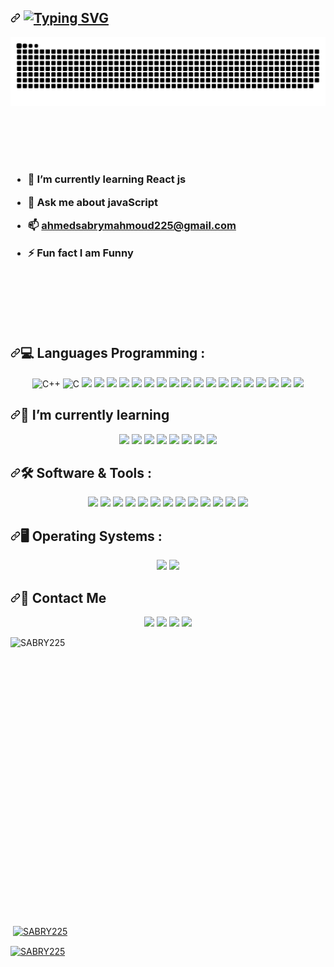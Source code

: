 <article class="markdown-body entry-content container-lg f5" itemprop="text">
        <h1 dir="auto" >
            <a id="" class="SABRY225" aria-hidden="true" tabindex="-1" href="#">
                <svg class="octicon octicon-link" viewBox="0 0 16 16" version="1.1" width="16" height="16"
                    aria-hidden="true">
                    <path
                        d="m7.775 3.275 1.25-1.25a3.5 3.5 0 1 1 4.95 4.95l-2.5 2.5a3.5 3.5 0 0 1-4.95 0 .751.751 0 0 1 .018-1.042.751.751 0 0 1 1.042-.018 1.998 1.998 0 0 0 2.83 0l2.5-2.5a2.002 2.002 0 0 0-2.83-2.83l-1.25 1.25a.751.751 0 0 1-1.042-.018.751.751 0 0 1-.018-1.042Zm-4.69 9.64a1.998 1.998 0 0 0 2.83 0l1.25-1.25a.751.751 0 0 1 1.042.018.751.751 0 0 1 .018 1.042l-1.25 1.25a3.5 3.5 0 1 1-4.95-4.95l2.5-2.5a3.5 3.5 0 0 1 4.95 0 .751.751 0 0 1-.018 1.042.751.751 0 0 1-1.042.018 1.998 1.998 0 0 0-2.83 0l-2.5 2.5a1.998 1.998 0 0 0 0 2.83Z">
                    </path>
                </svg></a>
            <a target="_blank" rel="noopener noreferrer nofollow"
                href="https://readme-typing-svg.herokuapp.com?font=Roboto+Slab&amp;weight=600&amp;size=24&amp;pause=1000&amp;random=false&amp;width=550&amp;lines=Hi+%F0%9F%91%8B%2C+I'm+Ahmed+Sabry++;I+'m+Software+Engineer+%F0%9F%98%8A.;+I'm+Frontend+Developer+%F0%9F%8E%A8.;+I'm+Backend+Developer+%F0%9F%92%BB."
                style="max-width: 100%;">
                <img src="https://readme-typing-svg.herokuapp.com?font=Roboto+Slab&amp;weight=600&amp;size=24&amp;pause=1000&amp;random=false&amp;width=550&amp;lines=Hi+%F0%9F%91%8B%2C+I'm+Ahmed+Sabry++;I+'m+Software+Engineer+%F0%9F%98%8A.;+I'm+Frontend+Developer+%F0%9F%8E%A8.;+I'm+Backend+Developer+%F0%9F%92%BB."
                    alt="Typing SVG"
                    data-canonical-src="https://readme-typing-svg.herokuapp.com?font=Roboto+Slab&amp;weight=600&amp;size=24&amp;pause=1000&amp;random=false&amp;width=550&amp;lines=Hi+%F0%9F%91%8B%2C+I'm+Ahmed+Sabry++;I+'m+Software+Engineer+%F0%9F%98%8A.;+I'm+Frontend+Developer+%F0%9F%8E%A8.;+I'm+Backend+Developer+%F0%9F%92%BB."
                    style="max-width: 100%;">
            </a>
        </h1>
        <p align="center" dir="auto">
            <themed-picture data-catalyst-inline="true" data-catalyst=""><picture>
                <source
                  media="(prefers-color-scheme: dark)"
                  srcset="https://raw.githubusercontent.com/platane/snk/output/github-contribution-grid-snake-dark.svg"
                />
                <source
                  media="(prefers-color-scheme: light)"
                  srcset="https://raw.githubusercontent.com/platane/snk/output/github-contribution-grid-snake.svg"
                />
                <img
                  alt="github contribution grid snake animation"
                  src="https://raw.githubusercontent.com/platane/snk/output/github-contribution-grid-snake.svg"
                />
              </picture></themed-picture>
        </p>
        <br>
        <br>
        <br>
        <br>
        <p dir="auto">
            <animated-image style="width: 380;text-align: center;">
                <a target="_blank" rel="noopener noreferrer nofollow"
                    href="https://camo.githubusercontent.com/2309797487e5e969659a3b545c96151807b04120a9cc2985f632ec94ba00c9f3/68747470733a2f2f6d656469612e67697068792e636f6d2f6d656469612f53576f536b4e36447854737a71494b4571762f67697068792e676966"
                    data-target="animated-image.originalLink">
                </a>
                <span class="AnimatedImagePlayer" data-target="animated-image.player" hidden="">
                    <a data-target="animated-image.replacedLink" class="AnimatedImagePlayer-images"
                        href="https://camo.githubusercontent.com/2309797487e5e969659a3b545c96151807b04120a9cc2985f632ec94ba00c9f3/68747470733a2f2f6d656469612e67697068792e636f6d2f6d656469612f53576f536b4e36447854737a71494b4571762f67697068792e676966"
                        target="_blank">
                        <span data-target="animated-image.imageContainer">
                            <canvas class="AnimatedImagePlayer-stillImage" aria-hidden="true" width="380"
                                height="280"></canvas></span></a>
                    <button data-target="animated-image.imageButton" class="AnimatedImagePlayer-images" tabindex="-1"
                        aria-label="Play Coder GIF" hidden=""></button>
                    <span class="AnimatedImagePlayer-controls" data-target="animated-image.controls" hidden="">
                        <button data-target="animated-image.playButton" class="AnimatedImagePlayer-button"
                            aria-label="Play Coder GIF">
                            <svg aria-hidden="true" focusable="false" class="octicon icon-play" width="16" height="16"
                                viewBox="0 0 16 16" fill="none" xmlns="http://www.w3.org/2000/svg">
                                <path
                                    d="M4 13.5427V2.45734C4 1.82607 4.69692 1.4435 5.2295 1.78241L13.9394 7.32507C14.4334 7.63943 14.4334 8.36057 13.9394 8.67493L5.2295 14.2176C4.69692 14.5565 4 14.1739 4 13.5427Z">
                                </path>
                            </svg><svg aria-hidden="true" focusable="false" class="octicon icon-pause" width="16"
                                height="16" viewBox="0 0 16 16" xmlns="http://www.w3.org/2000/svg">
                                <rect x="4" y="2" width="3" height="12" rx="1"></rect>
                                <rect x="9" y="2" width="3" height="12" rx="1"></rect>
                            </svg>
                        </button>
                        <a data-target="animated-image.openButton" aria-label="Open Coder GIF in new window"
                            class="AnimatedImagePlayer-button"
                            href="https://camo.githubusercontent.com/2309797487e5e969659a3b545c96151807b04120a9cc2985f632ec94ba00c9f3/68747470733a2f2f6d656469612e67697068792e636f6d2f6d656469612f53576f536b4e36447854737a71494b4571762f67697068792e676966"
                            target="_blank">
                            <svg aria-hidden="true" class="octicon" xmlns="http://www.w3.org/2000/svg"
                                viewBox="0 0 16 16" width="16" height="16">
                                <path fill-rule="evenodd"
                                    d="M10.604 1h4.146a.25.25 0 01.25.25v4.146a.25.25 0 01-.427.177L13.03 4.03 9.28 7.78a.75.75 0 01-1.06-1.06l3.75-3.75-1.543-1.543A.25.25 0 0110.604 1zM3.75 2A1.75 1.75 0 002 3.75v8.5c0 .966.784 1.75 1.75 1.75h8.5A1.75 1.75 0 0014 12.25v-3.5a.75.75 0 00-1.5 0v3.5a.25.25 0 01-.25.25h-8.5a.25.25 0 01-.25-.25v-8.5a.25.25 0 01.25-.25h3.5a.75.75 0 000-1.5h-3.5z">
                                </path>
                            </svg></a>
                    </span>
                </span>
            </animated-image>
        </p>
        <h3 dir="auto">
            <ul dir="auto">
                <li>
                    <p dir="auto">🌱 I’m currently learning <strong>React js</strong></p>
                </li>
                <li>
                    <p dir="auto">💬 Ask me about <strong>javaScript</strong></p>
                </li>
                <li>
                    <p dir="auto">📫 <strong><a
                                href="ahmedsabrymahmoud225@gmail.com">ahmedsabrymahmoud225@gmail.com</a></strong></p>
                </li>
                <li>
                    <p dir="auto">⚡ Fun fact <strong>I am Funny</strong></p>
                </li>
            </ul>
        </h3>
        <br>
        <br>
        <br>
        <br>
        <br>
        <h2 dir="auto"><a id="user-content-languages-and-tools--" class="anchor" aria-hidden="true" tabindex="-1"
                href="#languages-and-tools--"><svg class="octicon octicon-link" viewBox="0 0 16 16" version="1.1"
                    width="16" height="16" aria-hidden="true">
                    <path
                        d="m7.775 3.275 1.25-1.25a3.5 3.5 0 1 1 4.95 4.95l-2.5 2.5a3.5 3.5 0 0 1-4.95 0 .751.751 0 0 1 .018-1.042.751.751 0 0 1 1.042-.018 1.998 1.998 0 0 0 2.83 0l2.5-2.5a2.002 2.002 0 0 0-2.83-2.83l-1.25 1.25a.751.751 0 0 1-1.042-.018.751.751 0 0 1-.018-1.042Zm-4.69 9.64a1.998 1.998 0 0 0 2.83 0l1.25-1.25a.751.751 0 0 1 1.042.018.751.751 0 0 1 .018 1.042l-1.25 1.25a3.5 3.5 0 1 1-4.95-4.95l2.5-2.5a3.5 3.5 0 0 1 4.95 0 .751.751 0 0 1-.018 1.042.751.751 0 0 1-1.042.018 1.998 1.998 0 0 0-2.83 0l-2.5 2.5a1.998 1.998 0 0 0 0 2.83Z">
                    </path>
                </svg></a>💻 Languages Programming :</h2>
        <p dir="auto" align="center">
            <a rel="noopener noreferrer nofollow">
                <img alt="C++"
                    src="https://img.shields.io/badge/C++%20-%2300599C.svg?style=plastic&amp;logo=c%2B%2B&amp;logoColor=white"
                    style="max-width: 100%;">
            </a>
            <a rel="nofollow">
                <img alt="C"
                    src="https://img.shields.io/badge/C%20-%232370ED.svg?style=plastic&amp;logo=c&amp;logoColor=white"
                    style="max-width: 100%;">
            </a>
            <a><img src="https://img.shields.io/badge/Python%20-%2314354C.svg?style=plastic&amp;logo=python&amp;logoColor=white"
                    style="max-width: 100%;"></a>
            <a><img src="https://img.shields.io/badge/-HTML%205-%23E44D27?style=plastic&amp;logo=html5&amp;logoColor=ffffff"
                    style="max-width: 100%;"></a>
            <a><img
                    src="https://img.shields.io/badge/CSS%203%20-%231572B6.svg?&style=plastic&logo=css3&logoColor=white" /></a>
            <a><img
                    src="https://img.shields.io/badge/JavaScript%20-%23323330.svg?&style=plastic&logo=javascript&logoColor=%23F7DF1E" /></a>
            <a><img
                    src="https://img.shields.io/badge/BootStrap%20-%23563D7C.svg?&style=plastic&logo=bootstrap&logoColor=white" /></a>
            <a><img
                    src="https://img.shields.io/badge/MongoDB-%234ea94b.svg?&style=plastic&logo=mongodb&logoColor=white" /></a>
            <a><img src="https://img.shields.io/badge/Express.js%20-%23404d59.svg?&style=plastic&logo=express&logoColor=white"
                    style="max-width: 100%;" /></a>
            <a><img src="https://img.shields.io/badge/React.JS-%2361DAFB.svg?style=plastic&amp;logo=React&amp;logoColor=black"
                    style="max-width: 100%;"></a>
            <a><img src="https://img.shields.io/badge/Node.Js-%230F9D58.svg?style=plastic&amp;logo=Node.Js&amp;logoColor=white"
                    style="max-width: 100%;"></a>
            <a><img
                    src="https://img.shields.io/badge/Redux%20-%23593d88.svg?&style=plastic&logo=redux&logoColor=white" /></a>
            <a><img
                    src="https://img.shields.io/badge/SQL%20Server-%2314354C.svg?&style=plastic&logo=microsoft%20sql%20server&logoColor=white"></a>
            <a><img
                    src="https://img.shields.io/badge/React%20Bootstrap-6d4aff.svg?&style=plastic&logo=bootstrap&logoColor=white" /></a>
            <a><img src="https://img.shields.io/badge/Axios-white.svg?&style=plastic&logo=axios" /></a>
            <a>
                <img
                    src="https://img.shields.io/badge/TypeScript%20-%23007ACC.svg?&style=plastic&logo=typescript&logoColor=white" />
            </a>
            <a>
                <img
                    src="https://img.shields.io/badge/Firebase-%23FFFC00.svg?&style=plastic&logo=firebase&logoColor=white" />
            </a>
            <a> 
                <img src="https://img.shields.io/badge/React%20Router-black.svg?&style=plastic&logo=reactrouter" />
            </a>
            <a>
                <img src="https://img.shields.io/badge/-Flutter-%230095D5?style=plastic&logo=flutter&logoColor=white" />
            </a>
            <a>
                <img src="https://img.shields.io/badge/-Dart-%230095D5?style=plastic&logo=dart&logoColor=white" />
            </a>
        </p>
        <h2 dir="auto"><a id="user-content-im-currently-learning" class="anchor" aria-hidden="true" tabindex="-1"
                href="#im-currently-learning"><svg class="octicon octicon-link" viewBox="0 0 16 16" version="1.1"
                    width="16" height="16" aria-hidden="true">
                    <path
                        d="m7.775 3.275 1.25-1.25a3.5 3.5 0 1 1 4.95 4.95l-2.5 2.5a3.5 3.5 0 0 1-4.95 0 .751.751 0 0 1 .018-1.042.751.751 0 0 1 1.042-.018 1.998 1.998 0 0 0 2.83 0l2.5-2.5a2.002 2.002 0 0 0-2.83-2.83l-1.25 1.25a.751.751 0 0 1-1.042-.018.751.751 0 0 1-.018-1.042Zm-4.69 9.64a1.998 1.998 0 0 0 2.83 0l1.25-1.25a.751.751 0 0 1 1.042.018.751.751 0 0 1 .018 1.042l-1.25 1.25a3.5 3.5 0 1 1-4.95-4.95l2.5-2.5a3.5 3.5 0 0 1 4.95 0 .751.751 0 0 1-.018 1.042.751.751 0 0 1-1.042.018 1.998 1.998 0 0 0-2.83 0l-2.5 2.5a1.998 1.998 0 0 0 0 2.83Z">
                    </path>
                </svg></a>📌 I’m currently learning </h2>
        <p dir="auto" align="center">
            <a>
                <img
                    src="https://img.shields.io/badge/-Docker-%230095D5?style=plastic&logo=docker&logoColor=white" />
            </a>
            <a>
                <img
                    src="https://img.shields.io/badge/-GraphQl-%23EC5990?style=plastic&logo=graphql&logoColor=white" />
            </a>
            <a>
                <img
                    src="https://img.shields.io/badge/-React%20Query-FF4154?style=plastic&logo=react%20query&logoColor=white" />
            </a>
            <a>
                <img
                    src="https://img.shields.io/badge/-Angular-FF4154?style=plastic&logo=angular&logoColor=white" />
            </a>
            <a>
                <img
                    src="https://img.shields.io/badge/React%20Hook%20Form-%23EC5990.svg?style=plastic&logo=reacthookform&logoColor=white" />
            </a>
            <a>
                <img
                    src="https://img.shields.io/badge/tailwindcss-%2338B2AC.svg?style=plastic&logo=tailwind-css&logoColor=white" />
            </a>
            <a>
                <img src="https://img.shields.io/badge/-jest-%23C21325?style=plastic&logo=jest&logoColor=white" /></a>
            <a>
                <img
                    src="https://img.shields.io/badge/-TestingLibrary-%23E33332?style=plastic&logo=testing-library&logoColor=white" />
            </a>
        </p>
        <h2 dir="auto"><a id="user-content-languages-and-tools--" class="anchor" aria-hidden="true" tabindex="-1"
                href="#languages-and-tools--"><svg class="octicon octicon-link" viewBox="0 0 16 16" version="1.1"
                    width="16" height="16" aria-hidden="true">
                    <path
                        d="m7.775 3.275 1.25-1.25a3.5 3.5 0 1 1 4.95 4.95l-2.5 2.5a3.5 3.5 0 0 1-4.95 0 .751.751 0 0 1 .018-1.042.751.751 0 0 1 1.042-.018 1.998 1.998 0 0 0 2.83 0l2.5-2.5a2.002 2.002 0 0 0-2.83-2.83l-1.25 1.25a.751.751 0 0 1-1.042-.018.751.751 0 0 1-.018-1.042Zm-4.69 9.64a1.998 1.998 0 0 0 2.83 0l1.25-1.25a.751.751 0 0 1 1.042.018.751.751 0 0 1 .018 1.042l-1.25 1.25a3.5 3.5 0 1 1-4.95-4.95l2.5-2.5a3.5 3.5 0 0 1 4.95 0 .751.751 0 0 1-.018 1.042.751.751 0 0 1-1.042.018 1.998 1.998 0 0 0-2.83 0l-2.5 2.5a1.998 1.998 0 0 0 0 2.83Z">
                    </path>
                </svg></a>🛠️ Software & Tools :</h2>
        <p dir="auto" align="center">
            <a><img src="https://img.shields.io/badge/-Git-%23F05032?style=plastic&amp;logo=Git&amp;logoColor=%23ffffff"
                    style="max-width: 100%;">
                <a><img src="https://img.shields.io/badge/-GitHub-181717?style=plastic&amp;logo=Github"
                        style="max-width: 100%;"></a>
                <a><img
                        src="http://img.shields.io/badge/-VS%20Code-007ACC?style=plastic&amp;logo=visual-studio-code&amp;logoColor=ffffff">
                </a>
                <a  target="_blank" rel="noopener noreferrer">
                    <img
                        src="http://img.shields.io/badge/-postman-181717?style=plastic&amp;logo=postman&amp;logoColor=ffffff"
                        >
                </a>
                <a target="_blank" rel="noopener noreferrer">
                    <img
                        src="https://img.shields.io/badge/-swagger-%2334A853?style=plastic&amp;logo=swagger&amp;logoColor=000"
                        >
                </a>
                <a>
                    <img
                        src="http://img.shields.io/badge/-Android%20Studio-fff?style=plastic&amp;logo=android-studio&amp;logoColor=000">
                </a>
                <a><img src="https://img.shields.io/badge/Google%20Sheets%20-%2334A853.svg?style=plastic&amp;logo=google%20sheets&amp;logoColor=white"
                        style="max-width: 100%;"></a>
                <a><img src="https://img.shields.io/badge/-Stack%20Overflow-FE7A16?style=plastic&amp;logo=stack-overflow&amp;logoColor=white"
                        style="max-width: 100%;"></a>
                <a><img src="https://img.shields.io/badge/Geeksforgeeks-%230F9D58.svg?style=plastic&amp;logo=geeksforgeeks&amp;logoColor=white"
                        style="max-width: 100%;"></a>
                <a target="_blank" rel="noopener noreferrer nofollow">
                    <img src="https://img.shields.io/badge/-Notion-fff?style=plastic&amp;logo=notion&amp;logoColor=000"
                        style="max-width: 100%;">
                </a>
                <a><img
                        src="https://img.shields.io/badge/github%20pages-121013?style=plastic&logo=github&logoColor=white" /></a>
                <a><img
                        src="https://img.shields.io/badge/NPM-%23CB3837.svg?style=plastic&logo=npm&logoColor=white" /></a>
                <a><img
                        src="https://img.shields.io/badge/NODEMON-%23323330.svg?style=plastic&logo=nodemon&logoColor=%BBDEAD" /></a>
        </p>
        <h2 dir="auto"><a id="user-content-languages-and-tools--" class="anchor" aria-hidden="true" tabindex="-1"
                href="#languages-and-tools--"><svg class="octicon octicon-link" viewBox="0 0 16 16" version="1.1"
                    width="16" height="16" aria-hidden="true">
                    <path
                        d="m7.775 3.275 1.25-1.25a3.5 3.5 0 1 1 4.95 4.95l-2.5 2.5a3.5 3.5 0 0 1-4.95 0 .751.751 0 0 1 .018-1.042.751.751 0 0 1 1.042-.018 1.998 1.998 0 0 0 2.83 0l2.5-2.5a2.002 2.002 0 0 0-2.83-2.83l-1.25 1.25a.751.751 0 0 1-1.042-.018.751.751 0 0 1-.018-1.042Zm-4.69 9.64a1.998 1.998 0 0 0 2.83 0l1.25-1.25a.751.751 0 0 1 1.042.018.751.751 0 0 1 .018 1.042l-1.25 1.25a3.5 3.5 0 1 1-4.95-4.95l2.5-2.5a3.5 3.5 0 0 1 4.95 0 .751.751 0 0 1-.018 1.042.751.751 0 0 1-1.042.018 1.998 1.998 0 0 0-2.83 0l-2.5 2.5a1.998 1.998 0 0 0 0 2.83Z">
                    </path>
                </svg></a>🖥️ Operating Systems :</h2>
        <p dir="auto" align="center">
            <a><img src="https://img.shields.io/badge/Linux-FCC624?style=plastic&amp;logo=linux&amp;logoColor=black"
                    style="max-width: 100%;"></a>
            <a>
                <img src="https://img.shields.io/badge/Windows-0078D6?style=plastic&amp;logo=windows&amp;logoColor=white"
                    style="max-width: 100%;">
            </a>
        </p>
        <h2 dir="auto"><a id="user-content-contact-me" class="anchor" aria-hidden="true" tabindex="-1"
                href="#contact-me"><svg class="octicon octicon-link" viewBox="0 0 16 16" version="1.1" width="16"
                    height="16" aria-hidden="true">
                    <path
                        d="m7.775 3.275 1.25-1.25a3.5 3.5 0 1 1 4.95 4.95l-2.5 2.5a3.5 3.5 0 0 1-4.95 0 .751.751 0 0 1 .018-1.042.751.751 0 0 1 1.042-.018 1.998 1.998 0 0 0 2.83 0l2.5-2.5a2.002 2.002 0 0 0-2.83-2.83l-1.25 1.25a.751.751 0 0 1-1.042-.018.751.751 0 0 1-.018-1.042Zm-4.69 9.64a1.998 1.998 0 0 0 2.83 0l1.25-1.25a.751.751 0 0 1 1.042.018.751.751 0 0 1 .018 1.042l-1.25 1.25a3.5 3.5 0 1 1-4.95-4.95l2.5-2.5a3.5 3.5 0 0 1 4.95 0 .751.751 0 0 1-.018 1.042.751.751 0 0 1-1.042.018 1.998 1.998 0 0 0-2.83 0l-2.5 2.5a1.998 1.998 0 0 0 0 2.83Z">
                    </path>
                </svg></a>🔗 Contact Me</h2>
        <p dir="auto" align="center">
            <a href="/"><img
                    src="https://img.shields.io/badge/Facebook-1877F2?style=plastic&amp;logo=facebook&amp;logoColor=white"
                    style="max-width: 100%;"></a>
            <a href="mailto:ahmedsabrymahmoud225@gmail.com"><img
                    src="https://img.shields.io/badge/Gmail-D14836?style=plastic&amp;logo=gmail&amp;logoColor=white&amp;link=mailto:AmrSaaayed74@gmail.com"
                    style="max-width: 100%;"></a>
            <a href="www.linkedin.com/in/ahmed-sabry-41b0b5268"><img
                    src="https://img.shields.io/badge/LinkedIn-0077B5?style=plastic&amp;logo=linkedin&amp;logoColor=white"
                    style="max-width: 100%;"></a>
            <a href="https://api.whatsapp.com/send?phone=01098583817"><img
                    src="https://img.shields.io/badge/-Whatsapp-075e54?style=plastic&amp;logo=Whatsapp&amp;logoColor=white"
                    style="max-width: 100%;"></a>
        </p>
        <p align="center">
            <p dir="auto"><a target="_blank" rel="noopener noreferrer nofollow" href="https://github-readme-stats.vercel.app/api/top-langs?username=SABRY225&amp;show_icons=true&amp;locale=en&amp;layout=compact"><img align="left" src="https://github-readme-stats.vercel.app/api/top-langs?username=SABRY225&amp;show_icons=true&amp;locale=en&amp;layout=compact" alt="SABRY225" data-canonical-src="https://github-readme-stats.vercel.app/api/top-langs?username=SABRY225&amp;show_icons=true&amp;locale=en&amp;layout=compact" style="width: 100%;height: 460px;"></a></p>
            <p dir="auto">&nbsp;<a target="_blank" rel="noopener noreferrer nofollow" href="https://github-readme-stats.vercel.app/api?username=SABRY225&amp;show_icons=true&amp;locale=en"><img align="center" src="https://github-readme-stats.vercel.app/api?username=SABRY225&amp;show_icons=true&amp;locale=en" alt="SABRY225" data-canonical-src="https://github-readme-stats.vercel.app/api?username=SABRY225&amp;show_icons=true&amp;locale=en" style="width: 100%;height: 350px;"></a></p>
            <p dir="auto"><a target="_blank" rel="noopener noreferrer nofollow" href="https://github-readme-streak-stats.herokuapp.com/?user=SABRY225&amp;"><img align="center" src="https://github-readme-streak-stats.herokuapp.com/?user=SABRY225&amp;" alt="SABRY225" data-canonical-src="https://github-readme-streak-stats.herokuapp.com/?user=SABRY225&amp;" style="width: 100%;height: 330px;"></a></p>
        </p>
</article>